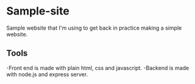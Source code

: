 # Sample-site

Sample website that I'm using to get back in practice making a simple website.

## Tools

-Front end is made with plain html, css and javascript.
-Backend is made with node.js and express server.
